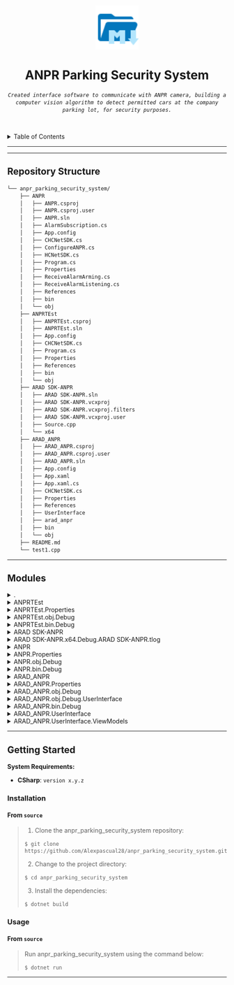 <p align="center">
  <img src="https://raw.githubusercontent.com/PKief/vscode-material-icon-theme/ec559a9f6bfd399b82bb44393651661b08aaf7ba/icons/folder-markdown-open.svg" width="100" alt="project-logo">
</p>
<p align="center">
    <h1 align="center">ANPR Parking Security System</h1>
</p>
<p align="center">
    <em><code>Created interface software to communicate with ANPR camera, building a computer vision algorithm to detect permitted cars at the company parking lot, for security purposes.</code></em>
</p>

<br><!-- TABLE OF CONTENTS -->
<details>
  <summary>Table of Contents</summary><br>

- [ Overview](#-overview)
- [ Features](#-features)
- [ Repository Structure](#-repository-structure)
- [ Modules](#-modules)
- [ Getting Started](#-getting-started)
  - [ Installation](#-installation)
  - [ Usage](#-usage)
  - [ Tests](#-tests)
- [ Project Roadmap](#-project-roadmap)
- [ Contributing](#-contributing)
- [ License](#-license)
- [ Acknowledgments](#-acknowledgments)
</details>
<hr>

---

##  Repository Structure

```sh
└── anpr_parking_security_system/
    ├── ANPR
    │   ├── ANPR.csproj
    │   ├── ANPR.csproj.user
    │   ├── ANPR.sln
    │   ├── AlarmSubscription.cs
    │   ├── App.config
    │   ├── CHCNetSDK.cs
    │   ├── ConfigureANPR.cs
    │   ├── HCNetSDK.cs
    │   ├── Program.cs
    │   ├── Properties
    │   ├── ReceiveAlarmArming.cs
    │   ├── ReceiveAlarmListening.cs
    │   ├── References
    │   ├── bin
    │   └── obj
    ├── ANPRTEst
    │   ├── ANPRTEst.csproj
    │   ├── ANPRTEst.sln
    │   ├── App.config
    │   ├── CHCNetSDK.cs
    │   ├── Program.cs
    │   ├── Properties
    │   ├── References
    │   ├── bin
    │   └── obj
    ├── ARAD SDK-ANPR
    │   ├── ARAD SDK-ANPR.sln
    │   ├── ARAD SDK-ANPR.vcxproj
    │   ├── ARAD SDK-ANPR.vcxproj.filters
    │   ├── ARAD SDK-ANPR.vcxproj.user
    │   ├── Source.cpp
    │   └── x64
    ├── ARAD_ANPR
    │   ├── ARAD_ANPR.csproj
    │   ├── ARAD_ANPR.csproj.user
    │   ├── ARAD_ANPR.sln
    │   ├── App.config
    │   ├── App.xaml
    │   ├── App.xaml.cs
    │   ├── CHCNetSDK.cs
    │   ├── Properties
    │   ├── References
    │   ├── UserInterface
    │   ├── arad_anpr
    │   ├── bin
    │   └── obj
    ├── README.md
    └── test1.cpp
```

---

##  Modules

<details closed><summary>.</summary>

| File                                                                                                 | Summary                         |
| ---                                                                                                  | ---                             |
| [test1.cpp](https://github.com/Alexpascual28/anpr_parking_security_system.git/blob/master/test1.cpp) | <code>► INSERT-TEXT-HERE</code> |

</details>

<details closed><summary>ANPRTEst</summary>

| File                                                                                                                      | Summary                         |
| ---                                                                                                                       | ---                             |
| [CHCNetSDK.cs](https://github.com/Alexpascual28/anpr_parking_security_system.git/blob/master/ANPRTEst/CHCNetSDK.cs)       | <code>► INSERT-TEXT-HERE</code> |
| [ANPRTEst.sln](https://github.com/Alexpascual28/anpr_parking_security_system.git/blob/master/ANPRTEst/ANPRTEst.sln)       | <code>► INSERT-TEXT-HERE</code> |
| [Program.cs](https://github.com/Alexpascual28/anpr_parking_security_system.git/blob/master/ANPRTEst/Program.cs)           | <code>► INSERT-TEXT-HERE</code> |
| [ANPRTEst.csproj](https://github.com/Alexpascual28/anpr_parking_security_system.git/blob/master/ANPRTEst/ANPRTEst.csproj) | <code>► INSERT-TEXT-HERE</code> |
| [App.config](https://github.com/Alexpascual28/anpr_parking_security_system.git/blob/master/ANPRTEst/App.config)           | <code>► INSERT-TEXT-HERE</code> |

</details>

<details closed><summary>ANPRTEst.Properties</summary>

| File                                                                                                                                 | Summary                         |
| ---                                                                                                                                  | ---                             |
| [AssemblyInfo.cs](https://github.com/Alexpascual28/anpr_parking_security_system.git/blob/master/ANPRTEst/Properties/AssemblyInfo.cs) | <code>► INSERT-TEXT-HERE</code> |

</details>

<details closed><summary>ANPRTEst.obj.Debug</summary>

| File                                                                                                                                                                          | Summary                         |
| ---                                                                                                                                                                           | ---                             |
| [ANPRTEst.csproj.FileListAbsolute.txt](https://github.com/Alexpascual28/anpr_parking_security_system.git/blob/master/ANPRTEst/obj/Debug/ANPRTEst.csproj.FileListAbsolute.txt) | <code>► INSERT-TEXT-HERE</code> |

</details>

<details closed><summary>ANPRTEst.bin.Debug</summary>

| File                                                                                                                                        | Summary                         |
| ---                                                                                                                                         | ---                             |
| [ANPRTEst.exe.config](https://github.com/Alexpascual28/anpr_parking_security_system.git/blob/master/ANPRTEst/bin/Debug/ANPRTEst.exe.config) | <code>► INSERT-TEXT-HERE</code> |

</details>

<details closed><summary>ARAD SDK-ANPR</summary>

| File                                                                                                                                                       | Summary                         |
| ---                                                                                                                                                        | ---                             |
| [ARAD SDK-ANPR.sln](https://github.com/Alexpascual28/anpr_parking_security_system.git/blob/master/ARAD SDK-ANPR/ARAD SDK-ANPR.sln)                         | <code>► INSERT-TEXT-HERE</code> |
| [ARAD SDK-ANPR.vcxproj.filters](https://github.com/Alexpascual28/anpr_parking_security_system.git/blob/master/ARAD SDK-ANPR/ARAD SDK-ANPR.vcxproj.filters) | <code>► INSERT-TEXT-HERE</code> |
| [ARAD SDK-ANPR.vcxproj](https://github.com/Alexpascual28/anpr_parking_security_system.git/blob/master/ARAD SDK-ANPR/ARAD SDK-ANPR.vcxproj)                 | <code>► INSERT-TEXT-HERE</code> |
| [ARAD SDK-ANPR.vcxproj.user](https://github.com/Alexpascual28/anpr_parking_security_system.git/blob/master/ARAD SDK-ANPR/ARAD SDK-ANPR.vcxproj.user)       | <code>► INSERT-TEXT-HERE</code> |
| [Source.cpp](https://github.com/Alexpascual28/anpr_parking_security_system.git/blob/master/ARAD SDK-ANPR/Source.cpp)                                       | <code>► INSERT-TEXT-HERE</code> |

</details>

<details closed><summary>ARAD SDK-ANPR.x64.Debug.ARAD SDK-ANPR.tlog</summary>

| File                                                                                                                                                                                  | Summary                         |
| ---                                                                                                                                                                                   | ---                             |
| [ARAD SDK-ANPR.lastbuildstate](https://github.com/Alexpascual28/anpr_parking_security_system.git/blob/master/ARAD SDK-ANPR/x64/Debug/ARAD SDK-ANPR.tlog/ARAD SDK-ANPR.lastbuildstate) | <code>► INSERT-TEXT-HERE</code> |
| [unsuccessfulbuild](https://github.com/Alexpascual28/anpr_parking_security_system.git/blob/master/ARAD SDK-ANPR/x64/Debug/ARAD SDK-ANPR.tlog/unsuccessfulbuild)                       | <code>► INSERT-TEXT-HERE</code> |

</details>

<details closed><summary>ANPR</summary>

| File                                                                                                                                    | Summary                         |
| ---                                                                                                                                     | ---                             |
| [ANPR.sln](https://github.com/Alexpascual28/anpr_parking_security_system.git/blob/master/ANPR/ANPR.sln)                                 | <code>► INSERT-TEXT-HERE</code> |
| [ConfigureANPR.cs](https://github.com/Alexpascual28/anpr_parking_security_system.git/blob/master/ANPR/ConfigureANPR.cs)                 | <code>► INSERT-TEXT-HERE</code> |
| [CHCNetSDK.cs](https://github.com/Alexpascual28/anpr_parking_security_system.git/blob/master/ANPR/CHCNetSDK.cs)                         | <code>► INSERT-TEXT-HERE</code> |
| [ReceiveAlarmListening.cs](https://github.com/Alexpascual28/anpr_parking_security_system.git/blob/master/ANPR/ReceiveAlarmListening.cs) | <code>► INSERT-TEXT-HERE</code> |
| [ReceiveAlarmArming.cs](https://github.com/Alexpascual28/anpr_parking_security_system.git/blob/master/ANPR/ReceiveAlarmArming.cs)       | <code>► INSERT-TEXT-HERE</code> |
| [Program.cs](https://github.com/Alexpascual28/anpr_parking_security_system.git/blob/master/ANPR/Program.cs)                             | <code>► INSERT-TEXT-HERE</code> |
| [App.config](https://github.com/Alexpascual28/anpr_parking_security_system.git/blob/master/ANPR/App.config)                             | <code>► INSERT-TEXT-HERE</code> |
| [ANPR.csproj.user](https://github.com/Alexpascual28/anpr_parking_security_system.git/blob/master/ANPR/ANPR.csproj.user)                 | <code>► INSERT-TEXT-HERE</code> |
| [ANPR.csproj](https://github.com/Alexpascual28/anpr_parking_security_system.git/blob/master/ANPR/ANPR.csproj)                           | <code>► INSERT-TEXT-HERE</code> |
| [AlarmSubscription.cs](https://github.com/Alexpascual28/anpr_parking_security_system.git/blob/master/ANPR/AlarmSubscription.cs)         | <code>► INSERT-TEXT-HERE</code> |

</details>

<details closed><summary>ANPR.Properties</summary>

| File                                                                                                                             | Summary                         |
| ---                                                                                                                              | ---                             |
| [AssemblyInfo.cs](https://github.com/Alexpascual28/anpr_parking_security_system.git/blob/master/ANPR/Properties/AssemblyInfo.cs) | <code>► INSERT-TEXT-HERE</code> |

</details>

<details closed><summary>ANPR.obj.Debug</summary>

| File                                                                                                                                                                      | Summary                         |
| ---                                                                                                                                                                       | ---                             |
| [ANPR.csproj.FileListAbsolute.txt](https://github.com/Alexpascual28/anpr_parking_security_system.git/blob/master/ANPR/obj/Debug/ANPR.csproj.FileListAbsolute.txt)         | <code>► INSERT-TEXT-HERE</code> |
| [ANPRTEst.csproj.FileListAbsolute.txt](https://github.com/Alexpascual28/anpr_parking_security_system.git/blob/master/ANPR/obj/Debug/ANPRTEst.csproj.FileListAbsolute.txt) | <code>► INSERT-TEXT-HERE</code> |

</details>

<details closed><summary>ANPR.bin.Debug</summary>

| File                                                                                                                                    | Summary                         |
| ---                                                                                                                                     | ---                             |
| [ANPRTEst.exe.config](https://github.com/Alexpascual28/anpr_parking_security_system.git/blob/master/ANPR/bin/Debug/ANPRTEst.exe.config) | <code>► INSERT-TEXT-HERE</code> |

</details>

<details closed><summary>ARAD_ANPR</summary>

| File                                                                                                                                   | Summary                         |
| ---                                                                                                                                    | ---                             |
| [App.xaml.cs](https://github.com/Alexpascual28/anpr_parking_security_system.git/blob/master/ARAD_ANPR/App.xaml.cs)                     | <code>► INSERT-TEXT-HERE</code> |
| [CHCNetSDK.cs](https://github.com/Alexpascual28/anpr_parking_security_system.git/blob/master/ARAD_ANPR/CHCNetSDK.cs)                   | <code>► INSERT-TEXT-HERE</code> |
| [ARAD_ANPR.csproj](https://github.com/Alexpascual28/anpr_parking_security_system.git/blob/master/ARAD_ANPR/ARAD_ANPR.csproj)           | <code>► INSERT-TEXT-HERE</code> |
| [App.xaml](https://github.com/Alexpascual28/anpr_parking_security_system.git/blob/master/ARAD_ANPR/App.xaml)                           | <code>► INSERT-TEXT-HERE</code> |
| [ARAD_ANPR.sln](https://github.com/Alexpascual28/anpr_parking_security_system.git/blob/master/ARAD_ANPR/ARAD_ANPR.sln)                 | <code>► INSERT-TEXT-HERE</code> |
| [ARAD_ANPR.csproj.user](https://github.com/Alexpascual28/anpr_parking_security_system.git/blob/master/ARAD_ANPR/ARAD_ANPR.csproj.user) | <code>► INSERT-TEXT-HERE</code> |
| [arad_anpr](https://github.com/Alexpascual28/anpr_parking_security_system.git/blob/master/ARAD_ANPR/arad_anpr)                         | <code>► INSERT-TEXT-HERE</code> |
| [App.config](https://github.com/Alexpascual28/anpr_parking_security_system.git/blob/master/ARAD_ANPR/App.config)                       | <code>► INSERT-TEXT-HERE</code> |

</details>

<details closed><summary>ARAD_ANPR.Properties</summary>

| File                                                                                                                                              | Summary                         |
| ---                                                                                                                                               | ---                             |
| [Resources.resx](https://github.com/Alexpascual28/anpr_parking_security_system.git/blob/master/ARAD_ANPR/Properties/Resources.resx)               | <code>► INSERT-TEXT-HERE</code> |
| [AssemblyInfo.cs](https://github.com/Alexpascual28/anpr_parking_security_system.git/blob/master/ARAD_ANPR/Properties/AssemblyInfo.cs)             | <code>► INSERT-TEXT-HERE</code> |
| [Settings.settings](https://github.com/Alexpascual28/anpr_parking_security_system.git/blob/master/ARAD_ANPR/Properties/Settings.settings)         | <code>► INSERT-TEXT-HERE</code> |
| [Resources.Designer.cs](https://github.com/Alexpascual28/anpr_parking_security_system.git/blob/master/ARAD_ANPR/Properties/Resources.Designer.cs) | <code>► INSERT-TEXT-HERE</code> |
| [Settings.Designer.cs](https://github.com/Alexpascual28/anpr_parking_security_system.git/blob/master/ARAD_ANPR/Properties/Settings.Designer.cs)   | <code>► INSERT-TEXT-HERE</code> |

</details>

<details closed><summary>ARAD_ANPR.obj.Debug</summary>

| File                                                                                                                                                                             | Summary                         |
| ---                                                                                                                                                                              | ---                             |
| [ARAD_ANPR.csproj.FileListAbsolute.txt](https://github.com/Alexpascual28/anpr_parking_security_system.git/blob/master/ARAD_ANPR/obj/Debug/ARAD_ANPR.csproj.FileListAbsolute.txt) | <code>► INSERT-TEXT-HERE</code> |
| [MainWindow.g.i.cs](https://github.com/Alexpascual28/anpr_parking_security_system.git/blob/master/ARAD_ANPR/obj/Debug/MainWindow.g.i.cs)                                         | <code>► INSERT-TEXT-HERE</code> |
| [App.g.i.cs](https://github.com/Alexpascual28/anpr_parking_security_system.git/blob/master/ARAD_ANPR/obj/Debug/App.g.i.cs)                                                       | <code>► INSERT-TEXT-HERE</code> |
| [ARAD_ANPR_Content.g.cs](https://github.com/Alexpascual28/anpr_parking_security_system.git/blob/master/ARAD_ANPR/obj/Debug/ARAD_ANPR_Content.g.cs)                               | <code>► INSERT-TEXT-HERE</code> |
| [ARAD_ANPR_Content.g.i.cs](https://github.com/Alexpascual28/anpr_parking_security_system.git/blob/master/ARAD_ANPR/obj/Debug/ARAD_ANPR_Content.g.i.cs)                           | <code>► INSERT-TEXT-HERE</code> |
| [ARAD_ANPR_MarkupCompile.lref](https://github.com/Alexpascual28/anpr_parking_security_system.git/blob/master/ARAD_ANPR/obj/Debug/ARAD_ANPR_MarkupCompile.lref)                   | <code>► INSERT-TEXT-HERE</code> |
| [App.g.cs](https://github.com/Alexpascual28/anpr_parking_security_system.git/blob/master/ARAD_ANPR/obj/Debug/App.g.cs)                                                           | <code>► INSERT-TEXT-HERE</code> |

</details>

<details closed><summary>ARAD_ANPR.obj.Debug.UserInterface</summary>

| File                                                                                                                                                   | Summary                         |
| ---                                                                                                                                                    | ---                             |
| [MainWindow.g.cs](https://github.com/Alexpascual28/anpr_parking_security_system.git/blob/master/ARAD_ANPR/obj/Debug/UserInterface/MainWindow.g.cs)     | <code>► INSERT-TEXT-HERE</code> |
| [MainWindow.g.i.cs](https://github.com/Alexpascual28/anpr_parking_security_system.git/blob/master/ARAD_ANPR/obj/Debug/UserInterface/MainWindow.g.i.cs) | <code>► INSERT-TEXT-HERE</code> |

</details>

<details closed><summary>ARAD_ANPR.bin.Debug</summary>

| File                                                                                                                                           | Summary                         |
| ---                                                                                                                                            | ---                             |
| [ARAD_ANPR.exe.config](https://github.com/Alexpascual28/anpr_parking_security_system.git/blob/master/ARAD_ANPR/bin/Debug/ARAD_ANPR.exe.config) | <code>► INSERT-TEXT-HERE</code> |
| [ANPRTEst.exe.config](https://github.com/Alexpascual28/anpr_parking_security_system.git/blob/master/ARAD_ANPR/bin/Debug/ANPRTEst.exe.config)   | <code>► INSERT-TEXT-HERE</code> |

</details>

<details closed><summary>ARAD_ANPR.UserInterface</summary>

| File                                                                                                                                           | Summary                         |
| ---                                                                                                                                            | ---                             |
| [MainWindow.xaml](https://github.com/Alexpascual28/anpr_parking_security_system.git/blob/master/ARAD_ANPR/UserInterface/MainWindow.xaml)       | <code>► INSERT-TEXT-HERE</code> |
| [MainWindow.xaml.cs](https://github.com/Alexpascual28/anpr_parking_security_system.git/blob/master/ARAD_ANPR/UserInterface/MainWindow.xaml.cs) | <code>► INSERT-TEXT-HERE</code> |

</details>

<details closed><summary>ARAD_ANPR.UserInterface.ViewModels</summary>

| File                                                                                                                                                              | Summary                         |
| ---                                                                                                                                                               | ---                             |
| [MainWindowViewModel.cs](https://github.com/Alexpascual28/anpr_parking_security_system.git/blob/master/ARAD_ANPR/UserInterface/ViewModels/MainWindowViewModel.cs) | <code>► INSERT-TEXT-HERE</code> |

</details>

---

##  Getting Started

**System Requirements:**

* **CSharp**: `version x.y.z`

###  Installation

<h4>From <code>source</code></h4>

> 1. Clone the anpr_parking_security_system repository:
>
> ```console
> $ git clone https://github.com/Alexpascual28/anpr_parking_security_system.git
> ```
>
> 2. Change to the project directory:
> ```console
> $ cd anpr_parking_security_system
> ```
>
> 3. Install the dependencies:
> ```console
> $ dotnet build
> ```

###  Usage

<h4>From <code>source</code></h4>

> Run anpr_parking_security_system using the command below:
> ```console
> $ dotnet run
> ```

---
